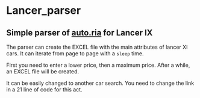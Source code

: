 # Lancer_parser
## Simple parser of [auto.ria](https://auto.ria.com/uk/) for Lancer IX

The parser can create the EXCEL file with the main attributes of lancer XI cars.
It can iterate from page to page with a `sleep` time.

First you need to enter a lower price, then a maximum price. After a while, an EXCEL file will be created.

It can be easily changed to another car search. You need to change the link in a 21 line of code for this act.
